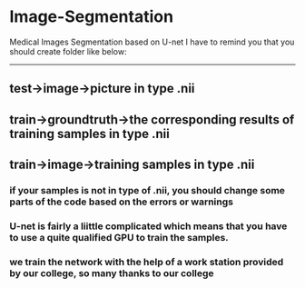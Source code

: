 # Image-Segmentation
Medical Images Segmentation based on U-net
I have to remind you that you should create folder like below:
***
## test->image->picture in type .nii
## train->groundtruth->the corresponding results of training samples in type .nii
## train->image->training samples in type .nii
### if your samples is not in type of .nii, you should change some parts of the code based on the errors or warnings
### U-net is fairly a liittle complicated which means that you have to use a quite qualified GPU to train the samples.
### we train the network with the help of a work station provided by our college, so many thanks to our college 
